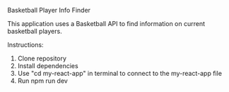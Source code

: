 Basketball Player Info Finder




This application uses a Basketball API to find information on current basketball players.

Instructions: 
1. Clone repository
2. Install dependencies
3. Use "cd my-react-app" in terminal to connect to the my-react-app file
4. Run npm run dev


